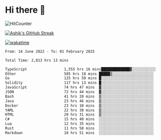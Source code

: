 # Hi there 👋

![HitCounter](https://hits.seeyoufarm.com/api/count/incr/badge.svg?url=https%3A%2F%2Fgithub.com%2Fashrhmn1212%2Fhit-counter)

<!-- ![Contribution Graph](https://github-readme-activity-graph.cyclic.app/graph?username=ashrhmn) -->


<!-- [![Top Langs](https://github-readme-stats.vercel.app/api/top-langs/?username=ashrhmn&layout=compact&theme=synthwave&langs_count=10&card_width=445)](https://github.com/anuraghazra/github-readme-stats) -->

[![Ashik's GitHub Streak](https://github-readme-streak-stats.herokuapp.com/?user=ashrhmn&theme=blood&fire=DD7F1C&background=151515&dates=9f9f9f&border=DD2727)](https://git.io/streak-stats)

<!-- ![Ashik's GitHub stats](https://github-readme-stats.vercel.app/api/?username=ashrhmn&show_icons=true&title_color=fff&icon_color=79ff97&text_color=9f9f9f&bg_color=151515) -->

[![wakatime](https://wakatime.com/badge/user/3df86613-ba63-4631-8e65-0ff18e7becad.svg)](https://wakatime.com/@3df86613-ba63-4631-8e65-0ff18e7becad)

<!--START_SECTION:waka-->

```txt
From: 14 June 2022 - To: 01 February 2025

Total Time: 2,813 hrs 13 mins

TypeScript                 1,555 hrs 16 mins█████████████▓░░░░░░░░░░░   55.29 %
Other                      585 hrs 18 mins █████▒░░░░░░░░░░░░░░░░░░░   20.81 %
Go                         125 hrs 50 mins █░░░░░░░░░░░░░░░░░░░░░░░░   04.47 %
Solidity                   117 hrs 13 mins █░░░░░░░░░░░░░░░░░░░░░░░░   04.17 %
JavaScript                 74 hrs 47 mins  ▓░░░░░░░░░░░░░░░░░░░░░░░░   02.66 %
JSON                       72 hrs 44 mins  ▓░░░░░░░░░░░░░░░░░░░░░░░░   02.59 %
Bash                       41 hrs 20 mins  ▒░░░░░░░░░░░░░░░░░░░░░░░░   01.47 %
Java                       23 hrs 46 mins  ▒░░░░░░░░░░░░░░░░░░░░░░░░   00.85 %
Docker                     23 hrs 10 mins  ▒░░░░░░░░░░░░░░░░░░░░░░░░   00.82 %
YAML                       22 hrs 38 mins  ▒░░░░░░░░░░░░░░░░░░░░░░░░   00.80 %
HTML                       20 hrs 31 mins  ▒░░░░░░░░░░░░░░░░░░░░░░░░   00.73 %
C#                         15 hrs 40 mins  ░░░░░░░░░░░░░░░░░░░░░░░░░   00.56 %
Lua                        12 hrs 35 mins  ░░░░░░░░░░░░░░░░░░░░░░░░░   00.45 %
Rust                       11 hrs 58 mins  ░░░░░░░░░░░░░░░░░░░░░░░░░   00.43 %
Markdown                   10 hrs 51 mins  ░░░░░░░░░░░░░░░░░░░░░░░░░   00.39 %
```

<!--END_SECTION:waka-->


<!--### Most Used Languages
<img src="https://wakatime.com/share/@ashrhmn/24ecb986-5bf8-4607-af7f-0aab08908d8c.png" />

### Favourite Tools
<img src="https://wakatime.com/share/@ashrhmn/f4e08015-f3bc-460a-9228-95a3ba11c604.png" />-->
